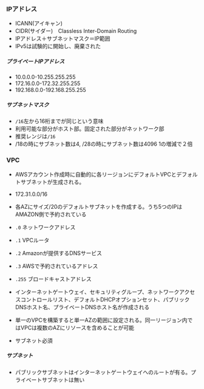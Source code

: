 ### IPアドレス

- ICANN(アイキャン)
- CIDR(サイダー)　Classless Inter-Domain Routing
- IPアドレス＋サブネットマスク＝IP範囲
- IPv5は試験的に開始し、廃棄された

##### プライベートIPアドレス

- 10.0.0.0-10.255.255.255
- 172.16.0.0-172.32.255.255
- 192.168.0.0-192.168.255.255

##### サブネットマスク

- `/16`左から16桁までが同じという意味
- 利用可能な部分がホスト部。固定された部分がネットワーク部
- 推奨レンジは`/16`
- /18の時にサブネット数は4, /28の時にサブネット数は4096 1の増減で２倍


### VPC

- AWSアカウント作成時に自動的に各リージョンにデフォルトVPCとデフォルトサブネットが生成される。
- 172.31.0.0/16
- 各AZにサイズ/20のデフォルトサブネットを作成する。うち5つのIPはAMAZON側で予約されている
 - `.0` ネットワークアドレス
 - `.1` VPCルータ
 - `.2` Amazonが提供するDNSサービス
 - `.3` AWSで予約されているアドレス
 - `.255` ブロードキャストアドレス

- インターネットゲートウェイ、セキュリティグループ、ネットワークアクセスコントロールリスト、デフォルトDHCPオプションセット、パブリックDNSホスト名、プライベートDNSホスト名が作成される
- 単一のVPCを構築すると単一AZの範囲に設定される。同一リージョン内ではVPCは複数のAZにリソースを含めることが可能
- サブネット必須

##### サブネット

- パブリックサブネットはインターネットゲートウェイへのルートが有る。プライベートサブネットは無い

